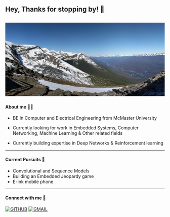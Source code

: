 ## Hey, Thanks for stopping by! 👋

## <img alt="Javascript" src="./Panoramic.jpg" />

#### About me 👨‍💻

- BE In Computer and Electrical Engineering from McMaster University

- Currently looking for work in Embedded Systems, Computer Networking, Machine Learning & Other related fields

- Currently building expertise in Deep Networks & Reinforcement learning

---

#### Current Pursuits 🚩

- Convolutional and Sequence Models
- Building an Embedded Jeopardy game
- E-ink mobile phone

---

#### Connect with me 🔗

[![GITHUB](https://img.shields.io/badge/linkedin-%230A66C2.svg?&style=for-the-badge&logo=linkedin&logoColor=white)](https://www.linkedin.com/in/justin-covach2001/)
[![GMAIL](https://img.shields.io/badge/GMAIL-%23EA4335.svg?&style=for-the-badge&logo=GMAIL&logoColor=white)](mailto:covjus01@gmail.com)
